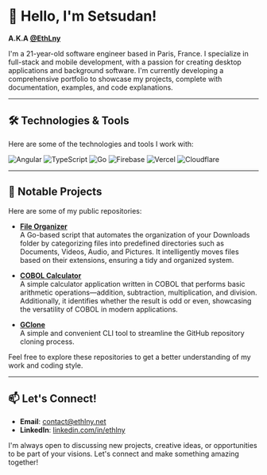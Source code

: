 # 👋 Hello, I'm Setsudan!  

**A.K.A [@EthLny](https://github.com/EthLny)**

I'm a 21-year-old software engineer based in Paris, France. I specialize in full-stack and mobile development, with a passion for creating desktop applications and background software. I'm currently developing a comprehensive portfolio to showcase my projects, complete with documentation, examples, and code explanations.

---

## 🛠️ Technologies & Tools

Here are some of the technologies and tools I work with:

![Angular](https://img.shields.io/badge/Angular-DD0031?style=for-the-badge&logo=angular&logoColor=white)
![TypeScript](https://img.shields.io/badge/TypeScript-007ACC?style=for-the-badge&logo=typescript&logoColor=white)
![Go](https://img.shields.io/badge/Go-00ADD8?style=for-the-badge&logo=go&logoColor=white)
![Firebase](https://img.shields.io/badge/Firebase-FFCA28?style=for-the-badge&logo=firebase&logoColor=black)
![Vercel](https://img.shields.io/badge/Vercel-000000?style=for-the-badge&logo=vercel&logoColor=white)
![Cloudflare](https://img.shields.io/badge/Cloudflare-F38020?style=for-the-badge&logo=cloudflare&logoColor=white)

---

## 📂 Notable Projects

Here are some of my public repositories:

- **[File Organizer](https://github.com/Setsudan/file-organizer)**  
  A Go-based script that automates the organization of your Downloads folder by categorizing files into predefined directories such as Documents, Videos, Audio, and Pictures. It intelligently moves files based on their extensions, ensuring a tidy and organized system.

- **[COBOL Calculator](https://github.com/Setsudan/COBOL-Calculator)**  
  A simple calculator application written in COBOL that performs basic arithmetic operations—addition, subtraction, multiplication, and division. Additionally, it identifies whether the result is odd or even, showcasing the versatility of COBOL in modern applications.

- **[GClone](https://github.com/Setsudan/gclone)**  
  A simple and convenient CLI tool to streamline the GitHub repository cloning process.

Feel free to explore these repositories to get a better understanding of my work and coding style.

---

## 📫 Let's Connect!

- **Email**: [contact@ethlny.net](mailto:contact@ethlny.net)  
- **LinkedIn**: [linkedin.com/in/ethlny](https://www.linkedin.com/in/ethlny)  

I'm always open to discussing new projects, creative ideas, or opportunities to be part of your visions. Let's connect and make something amazing together!
